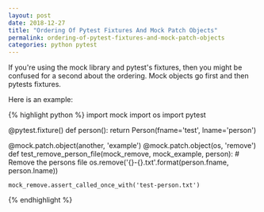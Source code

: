 ```yaml
---
layout: post
date: 2018-12-27
title: "Ordering Of Pytest Fixtures And Mock Patch Objects"
permalink: ordering-of-pytest-fixtures-and-mock-patch-objects
categories: python pytest
---
```

If you're using the mock library and pytest's fixtures, then you might be confused for a second about the ordering. Mock objects go first and then pytests fixtures.

Here is an example:

{% highlight python %}
import mock
import os
import pytest

@pytest.fixture()
def person():
    return Person(fname='test', lname='person')

@mock.patch.object(another, 'example')
@mock.patch.object(os, 'remove')
def test_remove_person_file(mock_remove, mock_example, person):
    # Remove the persons file
    os.remove('{}-{}.txt'.format(person.fname, person.lname))

    mock_remove.assert_called_once_with('test-person.txt')
{% endhighlight %}
